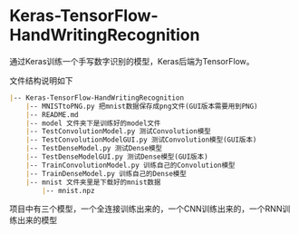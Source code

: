 # Keras-TensorFlow-HandWritingRecognition

通过Keras训练一个手写数字识别的模型，Keras后端为TensorFlow。

文件结构说明如下

```markdown
|-- Keras-TensorFlow-HandWritingRecognition
    |-- MNISTtoPNG.py 把mnist数据保存成png文件(GUI版本需要用到PNG)
    |-- README.md
    |-- model 文件夹下是训练好的model文件
    |-- TestConvolutionModel.py 测试Convolution模型
    |-- TestConvolutionModelGUI.py 测试Convolution模型(GUI版本)
    |-- TestDenseModel.py 测试Dense模型
    |-- TestDenseModelGUI.py 测试Dense模型(GUI版本)
    |-- TrainConvolutionModel.py 训练自己的Convolution模型
    |-- TrainDenseModel.py 训练自己的Dense模型
    |-- mnist 文件夹里是下载好的mnist数据
        |-- mnist.npz
```
项目中有三个模型，一个全连接训练出来的，一个CNN训练出来的，一个RNN训练出来的模型

